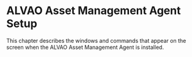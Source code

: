 # ALVAO Asset Management Agent Setup
 
This chapter describes the windows and commands that appear on the screen when the ALVAO Asset Management Agent is installed.

